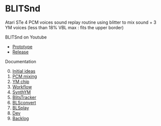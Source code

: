 # BLITSnd

Atari STe 4 PCM voices sound replay routine using blitter to mix sound + 3 YM voices (less than 18% VBL max : fits the upper border)

BLITSnd on Youtube
* [Prototype](https://youtu.be/Xc0zv4YFitI)
* [Release](https://youtu.be/ehSvjL8RLo4)

Documentation

0. [Initial ideas](CHAPTERS/BLITSnd_intro.md)
1. [PCM mixing](CHAPTERS/BLITSnd_pcm_mixing.md)
2. [YM chip](CHAPTERS/BLITSnd_ym.md)
3. [Workflow](CHAPTERS/BLITSnd_workflow.md)
4. [SynthYM](CHAPTERS/BLITSnd_synthym.md)
5. [BlitsTracker](CHAPTERS/BLITSnd_tracker.md)
6. [BLSconvert](CHAPTERS/BLITSnd_blsconvert.md)
7. [BLSplay](CHAPTERS/BLITSnd_blsplay.md)
8. [Dev](CHAPTERS/BLITSnd_dev.md)
9. [Backlog](CHAPTERS/BLITSnd_backlog.md)
